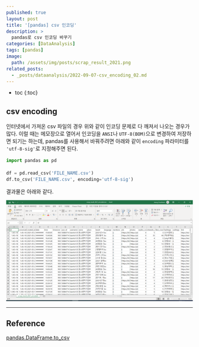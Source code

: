 ```yaml
---
published: true
layout: post
title: '[pandas] csv 인코딩'
description: >
  pandas로 csv 인코딩 바꾸기
categories: [DataAnalysis]
tags: [pandas]
image:
  path: /assets/img/posts/scrap_result_2021.png
related_posts:
  - _posts/dataanalysis/2022-09-07-csv_encoding_02.md
---
```

* toc
{:toc}

## csv encoding

인터넷에서 가져온 csv 파일의 경우 위와 같이 인코딩 문제로 다 깨져서 나오는 경우가 많다. 이럴 때는 메모장으로 열어서 인코딩을 `ANSI`나 `UTF-8(BOM)`으로 변경하여 저장하면 되기는 하는데, pandas를 사용해서 바꿔주려면 아래와 같이 `encoding` 파라미터를 `'utf-8-sig'`로 지정해주면 된다.  

```python
import pandas as pd

df = pd.read_csv('FILE_NAME.csv')
df.to_csv('FILE_NAME.csv', encoding='utf-8-sig')
```

결과물은 아래와 같다.  

![scrap_result_2021_encoded.png](/assets/img/posts/scrap_result_2021_encoded.png)

---
## Reference
[pandas.DataFrame.to_csv](https://pandas.pydata.org/docs/reference/api/pandas.DataFrame.to_csv.html)